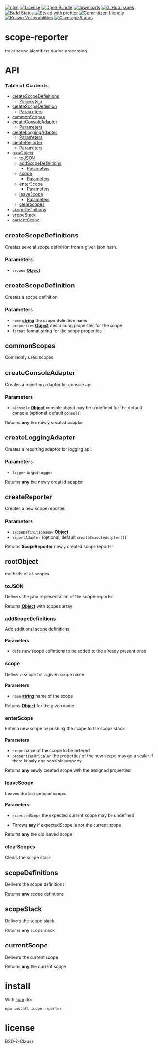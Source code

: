[![npm](https://img.shields.io/npm/v/scope-reporter.svg)](https://www.npmjs.com/package/scope-reporter)
[![License](https://img.shields.io/badge/License-BSD%203--Clause-blue.svg)](https://opensource.org/licenses/BSD-3-Clause)
[![Open Bundle](https://bundlejs.com/badge-light.svg)](https://bundlejs.com/?q=scope-reporter)
[![downloads](http://img.shields.io/npm/dm/scope-reporter.svg?style=flat-square)](https://npmjs.org/package/scope-reporter)
[![GitHub Issues](https://img.shields.io/github/issues/arlac77/scope-reporter.svg?style=flat-square)](https://github.com/arlac77/scope-reporter/issues)
[![Build Status](https://img.shields.io/endpoint.svg?url=https%3A%2F%2Factions-badge.atrox.dev%2Farlac77%2Fscope-reporter%2Fbadge\&style=flat)](https://actions-badge.atrox.dev/arlac77/scope-reporter/goto)
[![Styled with prettier](https://img.shields.io/badge/styled_with-prettier-ff69b4.svg)](https://github.com/prettier/prettier)
[![Commitizen friendly](https://img.shields.io/badge/commitizen-friendly-brightgreen.svg)](http://commitizen.github.io/cz-cli/)
[![Known Vulnerabilities](https://snyk.io/test/github/arlac77/scope-reporter/badge.svg)](https://snyk.io/test/github/arlac77/scope-reporter)
[![Coverage Status](https://coveralls.io/repos/arlac77/scope-reporter/badge.svg)](https://coveralls.io/github/arlac77/scope-reporter)

# scope-reporter

traks scope identifiers during processing

# API

<!-- Generated by documentation.js. Update this documentation by updating the source code. -->

### Table of Contents

*   [createScopeDefinitions](#createscopedefinitions)
    *   [Parameters](#parameters)
*   [createScopeDefinition](#createscopedefinition)
    *   [Parameters](#parameters-1)
*   [commonScopes](#commonscopes)
*   [createConsoleAdapter](#createconsoleadapter)
    *   [Parameters](#parameters-2)
*   [createLoggingAdapter](#createloggingadapter)
    *   [Parameters](#parameters-3)
*   [createReporter](#createreporter)
    *   [Parameters](#parameters-4)
*   [rootObject](#rootobject)
    *   [toJSON](#tojson)
    *   [addScopeDefinitions](#addscopedefinitions)
        *   [Parameters](#parameters-5)
    *   [scope](#scope)
        *   [Parameters](#parameters-6)
    *   [enterScope](#enterscope)
        *   [Parameters](#parameters-7)
    *   [leaveScope](#leavescope)
        *   [Parameters](#parameters-8)
    *   [clearScopes](#clearscopes)
*   [scopeDefinitions](#scopedefinitions)
*   [scopeStack](#scopestack)
*   [currentScope](#currentscope)

## createScopeDefinitions

Creates several scope definition from a given json hash.

### Parameters

*   `scopes` **[Object](https://developer.mozilla.org/docs/Web/JavaScript/Reference/Global_Objects/Object)**&#x20;

## createScopeDefinition

Creates a scope definition

### Parameters

*   `name` **[string](https://developer.mozilla.org/docs/Web/JavaScript/Reference/Global_Objects/String)** the scope definition name
*   `properties` **[Object](https://developer.mozilla.org/docs/Web/JavaScript/Reference/Global_Objects/Object)** describung properties for the scope
*   `format`  format string for the scope properties

## commonScopes

Commonly used scopes

## createConsoleAdapter

Creates a reporting adaptor for console api.

### Parameters

*   `aConsole` **[Object](https://developer.mozilla.org/docs/Web/JavaScript/Reference/Global_Objects/Object)** console object may be undefined for the default console (optional, default `console`)

Returns **any** the newly created adaptor

## createLoggingAdapter

Creates a reporting adaptor for logging api.

### Parameters

*   `logger`  target logger

Returns **any** the newly created adaptor

## createReporter

Creates a new scope reporter.

### Parameters

*   `scopeDefinitionsRaw` **[Object](https://developer.mozilla.org/docs/Web/JavaScript/Reference/Global_Objects/Object)**&#x20;
*   `reportAdapter`   (optional, default `createConsoleAdapter()`)

Returns **ScopeReporter** newly created scope reporter

## rootObject

methods of all scopes

### toJSON

Delivers the json representation of the scope-reporter.

Returns **[Object](https://developer.mozilla.org/docs/Web/JavaScript/Reference/Global_Objects/Object)** with scopes array

### addScopeDefinitions

Add additional scope definitions

#### Parameters

*   `defs`  new scope defintions to be added to the already present ones

### scope

Deliver a scope for a given scope name.

#### Parameters

*   `name` **[string](https://developer.mozilla.org/docs/Web/JavaScript/Reference/Global_Objects/String)** name of the scope

Returns **[Object](https://developer.mozilla.org/docs/Web/JavaScript/Reference/Global_Objects/Object)** for the given name

### enterScope

Enter a new scope by pushing the scope to the scope stack.

#### Parameters

*   `scope`  name of the scope to be entered
*   `propertiesOrScalar`  the properties of the new scope may ge a scalar if there is only one possible property

Returns **any** newly created scope with the assigned properties.

### leaveScope

Leaves the last entered scope.

#### Parameters

*   `expectedScope`  the expected current scope may be undefined

<!---->

*   Throws **any** if expectedScope is not the current scope

Returns **any** the old leaved scope

### clearScopes

Clears the scope stack

## scopeDefinitions

Delivers the scope definitions

Returns **any** scope defintions

## scopeStack

Delivers the scope stack.

Returns **any** scope stack

## currentScope

Delivers the current scope

Returns **any** the current scope

# install

With [npm](http://npmjs.org) do:

    npm install scope-reporter

# license

BSD-2-Clause

